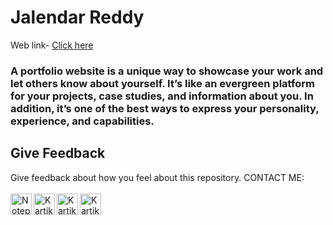 # Jalendar Reddy
Web link- [Click here](https://avinash201199.github.io/Avinash-Singh)

### A portfolio website is a unique way to showcase your work and let others know about yourself. It’s like an evergreen platform for your projects, case studies, and information about you. In addition, it’s one of the best ways to express your personality, experience, and capabilities.


## Give Feedback

Give feedback about how you feel about this repository.
CONTACT ME:
<br><br>
[<img align="left" alt="Notepad Tricks" width="34px" src="https://img.icons8.com/office/48/000000/globe.png" />][website]
[<img align="left" alt="Kartikey's LinkedIn" width="34px" src="https://img.icons8.com/color/48/000000/linkedin.png"/>][linkedin]
[<img align="left" alt="Kartikey's Instagram" width="34px" src="https://img.icons8.com/fluency/48/000000/instagram-new.png" />][instagram]
[<img align="left" alt="Kartikey's Facebook" width="34px" src="https://img.icons8.com/color/48/000000/facebook-new.png" />][fb]


[website]: https://avinash201199.github.io/Avinash-Singh/
[instagram]: https://www.instagram.com/lets__code/
[linkedin]: https://www.linkedin.com/in/avinash-singh-071b79175/
[Github]: https://github.com/avinash201199
[fb]: https://www.facebook.com/profile.php?id=100007132384595

